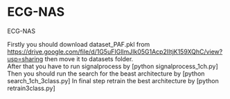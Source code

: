 # ECG-NAS
ECG-NAS


Firstly you should download dataset_PAF.pkl from https://drive.google.com/file/d/1G5uFIGllmJIk05G1Acp2IItjK159XQhC/view?usp=sharing then move it to datasets folder.  
   After that you have to run signalprocess by [python signalprocess_1ch.py]
Then you should run the search for the beast architecture by [python search_1ch_3class.py]
In final step retrain the best architecture by [python retrain3class.py]
